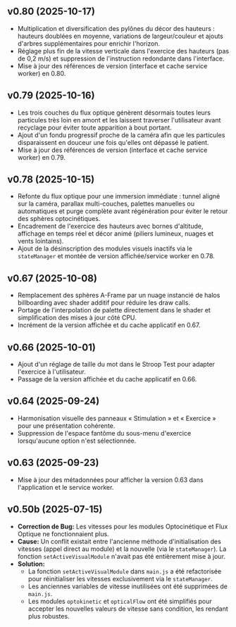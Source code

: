 ## v0.80 (2025-10-17)

* Multiplication et diversification des pylônes du décor des hauteurs : hauteurs doublées en moyenne, variations de largeur/couleur et ajouts d'arbres supplémentaires pour enrichir l'horizon.
* Réglage plus fin de la vitesse verticale dans l'exercice des hauteurs (pas de 0,2 m/s) et suppression de l'instruction redondante dans l'interface.
* Mise à jour des références de version (interface et cache service worker) en 0.80.

## v0.79 (2025-10-16)

* Les trois couches du flux optique génèrent désormais toutes leurs particules très loin en amont et les laissent traverser l'utilisateur avant recyclage pour éviter toute apparition à bout portant.
* Ajout d'un fondu progressif proche de la caméra afin que les particules disparaissent en douceur une fois qu'elles ont dépassé le patient.
* Mise à jour des références de version (interface et cache service worker) en 0.79.

## v0.78 (2025-10-15)

* Refonte du flux optique pour une immersion immédiate : tunnel aligné sur la caméra, parallax multi-couches, palettes manuelles ou automatiques et purge complète avant régénération pour éviter le retour des sphères optocinétiques.
* Encadrement de l'exercice des hauteurs avec bornes d'altitude, affichage en temps réel et décor animé (piliers lumineux, nuages et vents lointains).
* Ajout de la désinscription des modules visuels inactifs via le `stateManager` et montée de version affichée/service worker en 0.78.

## v0.67 (2025-10-08)

* Remplacement des sphères A-Frame par un nuage instancié de halos billboarding avec shader additif pour réduire les draw calls.
* Portage de l'interpolation de palette directement dans le shader et simplification des mises à jour côté CPU.
* Incrément de la version affichée et du cache applicatif en 0.67.

## v0.66 (2025-10-01)

* Ajout d'un réglage de taille du mot dans le Stroop Test pour adapter l'exercice à l'utilisateur.
* Passage de la version affichée et du cache applicatif en 0.66.

## v0.64 (2025-09-24)

* Harmonisation visuelle des panneaux « Stimulation » et « Exercice » pour une présentation cohérente.
* Suppression de l'espace fantôme du sous-menu d'exercice lorsqu'aucune option n'est sélectionnée.

## v0.63 (2025-09-23)

* Mise à jour des métadonnées pour afficher la version 0.63 dans l'application et le service worker.

## v0.50b (2025-07-15)

- **Correction de Bug:** Les vitesses pour les modules Optocinétique et Flux Optique ne fonctionnaient plus.
- **Cause:** Un conflit existait entre l'ancienne méthode d'initialisation des vitesses (appel direct au module) et la nouvelle (via le `stateManager`). La fonction `setActiveVisualModule` n'avait pas été entièrement mise à jour.
- **Solution:**
  - La fonction `setActiveVisualModule` dans `main.js` a été refactorisée pour réinitialiser les vitesses exclusivement via le `stateManager`.
  - Les anciennes variables de vitesse inutilisées ont été supprimées de `main.js`.
  - Les modules `optokinetic` et `opticalFlow` ont été simplifiés pour accepter les nouvelles valeurs de vitesse sans condition, les rendant plus robustes.